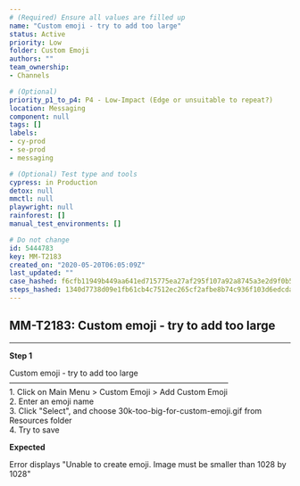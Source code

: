 ```yaml
---
# (Required) Ensure all values are filled up
name: "Custom emoji - try to add too large"
status: Active
priority: Low
folder: Custom Emoji
authors: ""
team_ownership: 
- Channels

# (Optional)
priority_p1_to_p4: P4 - Low-Impact (Edge or unsuitable to repeat?)
location: Messaging
component: null
tags: []
labels: 
- cy-prod
- se-prod
- messaging

# (Optional) Test type and tools
cypress: in Production
detox: null
mmctl: null
playwright: null
rainforest: []
manual_test_environments: []

# Do not change
id: 5444783
key: MM-T2183
created_on: "2020-05-20T06:05:09Z"
last_updated: ""
case_hashed: f6cfb11949b449aa641ed715775ea27af295f107a92a8745a3e2d9f0b5106a5dd1226643fecbc1bcb7056a2be5619320
steps_hashed: 1340d7738d09e1fb61cb4c7512ec265cf2afbe8b74c936f103d6edcda665c55bd372a0441a9f90f208f23223b66ead29
---
```


<!-- (Auto-generated) Based on frontmatter's "key" and "name" -->

## MM-T2183: Custom emoji - try to add too large

---

**Step 1**

Custom emoji - try to add too large\
————————————————————————————\
1\. Click on Main Menu > Custom Emoji > Add Custom Emoji\
2\. Enter an emoji name\
3\. Click "Select", and choose 30k-too-big-for-custom-emoji.gif from Resources folder\
4\. Try to save

**Expected**

Error displays "Unable to create emoji. Image must be smaller than 1028 by 1028"
